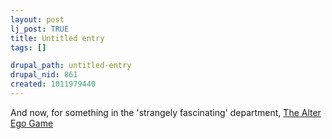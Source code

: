 ```yaml
--- 
layout: post
lj_post: TRUE
title: Untitled entry
tags: []

drupal_path: untitled-entry
drupal_nid: 861
created: 1011979440
---
```

And now, for something in the 'strangely fascinating' department, <a HREF="http://www.theblackforge.net/ae/">The Alter Ego Game</a>
